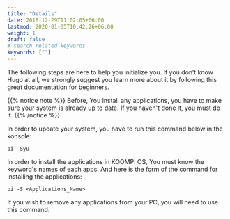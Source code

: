 ```yaml
---
title: "Details"
date: 2018-12-29T11:02:05+06:00
lastmod: 2020-01-05T10:42:26+06:00
weight: 1
draft: false
# search related keywords
keywords: [""]
---
```

The following steps are here to help you initialize you. If you don’t know Hugo at all, we strongly suggest you learn more about it by following this great documentation for beginners.

{{% notice note %}}
 Before, You install any applications, you have to make sure your system is already up to date. If you haven't done it, you must do it.
{{% /notice %}}

In order to update your system, you have to run this command below in the konsole:
```
pi -Syu
```

In order to install the applications in KOOMPI OS, You must know the keyword's names of each apps. And here is the form of the command for installing the applications:
```
pi -S <Applications_Name>
```
If you wish to remove any applications from your PC, you will need to use this command:
```

```
<!-- ![image example](hugo.jpg "image") -->